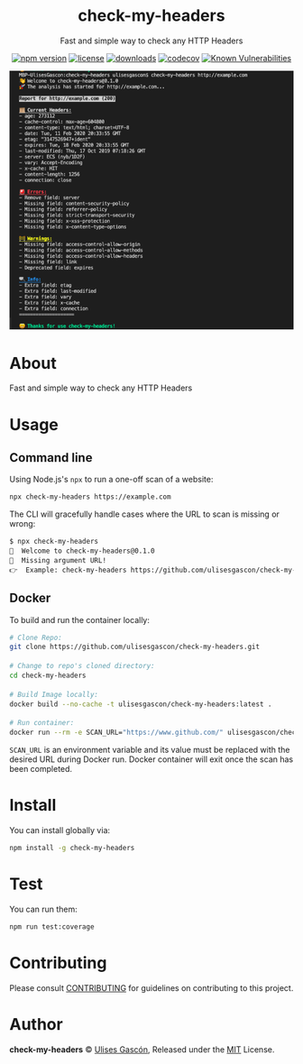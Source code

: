 <p align="center"><h1 align="center">
  check-my-headers
</h1>

<p align="center">
  Fast and simple way to check any HTTP Headers
</p>

<p align="center">
  <a href="https://www.npmjs.org/package/check-my-headers"><img src="https://badgen.net/npm/v/check-my-headers" alt="npm version"/></a>
  <a href="https://www.npmjs.org/package/check-my-headers"><img src="https://badgen.net/npm/license/check-my-headers" alt="license"/></a>
  <a href="https://www.npmjs.org/package/check-my-headers"><img src="https://badgen.net/npm/dt/check-my-headers" alt="downloads"/></a>
  <a href="https://codecov.io/gh/ulisesgascon/check-my-headers"><img src="https://badgen.net/codecov/c/github/ulisesgascon/check-my-headers" alt="codecov"/></a>
  <a href="https://snyk.io/test/github/ulisesgascon/check-my-headers"><img src="https://snyk.io/test/github/ulisesgascon/check-my-headers/badge.svg" alt="Known Vulnerabilities"/></a>
</p>


<p align="center">
  <img src="./.github/screen.png" alt="Screenshot of npm module called is check my headers that in a aast and simple way check any HTTP Headers" />
</p>

</p>


# About

Fast and simple way to check any HTTP Headers

# Usage

## Command line

Using Node.js's `npx` to run a one-off scan of a website:

```bash
npx check-my-headers https://example.com 
```

The CLI will gracefully handle cases where the URL to scan is missing or wrong:

```bash
$ npx check-my-headers
👋  Welcome to check-my-headers@0.1.0
😬  Missing argument URL!
👉  Example: check-my-headers https://github.com/ulisesgascon/check-my-headers
```

## Docker

To build and run the container locally:

```bash
# Clone Repo:
git clone https://github.com/ulisesgascon/check-my-headers.git

# Change to repo's cloned directory:
cd check-my-headers

# Build Image locally:
docker build --no-cache -t ulisesgascon/check-my-headers:latest .

# Run container:
docker run --rm -e SCAN_URL="https://www.github.com/" ulisesgascon/check-my-headers:latest
```

`SCAN_URL` is an environment variable and its value must be replaced with the desired URL during Docker run. Docker container will exit once the scan has been completed.


# Install

You can install globally via:

```bash
npm install -g check-my-headers
```


# Test

You can run them:

```bash
npm run test:coverage
```

# Contributing

Please consult [CONTRIBUTING](./CONTRIBUTING.md) for guidelines on contributing to this project.

# Author

**check-my-headers** © [Ulises Gascón](https://github.com/ulisesgascon), Released under the [MIT](./LICENSE) License.